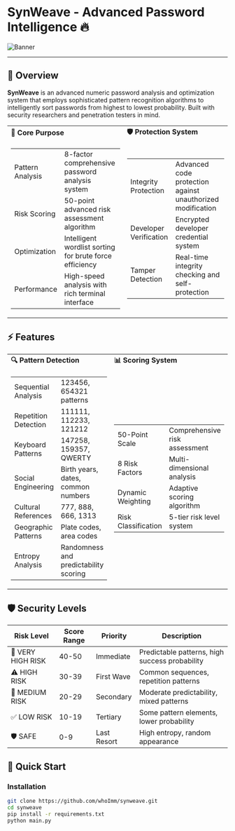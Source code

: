 # SynWeave - Advanced Password Intelligence 🔥

![Banner](https://via.placeholder.com/800x200/1a1a1a/ffffff?text=SYNWEAVE+ADVANCED+PASSWORD+INTELLIGENCE)

---

## 🚀 Overview

**SynWeave** is an advanced numeric password analysis and optimization system that employs sophisticated pattern recognition algorithms to intelligently sort passwords from highest to lowest probability. Built with security researchers and penetration testers in mind.

| | |
| - | - |
| **🎯 Core Purpose** | **🛡️ Protection System** |
| <table><tr><td>Pattern Analysis</td><td>8-factor comprehensive password analysis system</td></tr><tr><td>Risk Scoring</td><td>50-point advanced risk assessment algorithm</td></tr><tr><td>Optimization</td><td>Intelligent wordlist sorting for brute force efficiency</td></tr><tr><td>Performance</td><td>High-speed analysis with rich terminal interface</td></tr></table> | <table><tr><td>Integrity Protection</td><td>Advanced code protection against unauthorized modification</td></tr><tr><td>Developer Verification</td><td>Encrypted developer credential system</td></tr><tr><td>Tamper Detection</td><td>Real-time integrity checking and self-protection</td></tr></table> |

## ⚡ Features

| | | |
| - | - | - |
| **🔍 Pattern Detection** | **📊 Scoring System** | **🎯 Output Optimization** |
| <table><tr><td>Sequential Analysis</td><td>123456, 654321 patterns</td></tr><tr><td>Repetition Detection</td><td>111111, 112233, 121212</td></tr><tr><td>Keyboard Patterns</td><td>147258, 159357, QWERTY</td></tr><tr><td>Social Engineering</td><td>Birth years, dates, common numbers</td></tr><tr><td>Cultural References</td><td>777, 888, 666, 1313</td></tr><tr><td>Geographic Patterns</td><td>Plate codes, area codes</td></tr><tr><td>Entropy Analysis</td><td>Randomness and predictability scoring</td></tr></table> | <table><tr><td>50-Point Scale</td><td>Comprehensive risk assessment</td></tr><tr><td>8 Risk Factors</td><td>Multi-dimensional analysis</td></tr><tr><td>Dynamic Weighting</td><td>Adaptive scoring algorithm</td></tr><tr><td>Risk Classification</td><td>5-tier risk level system</td></tr></table> | <table><tr><td>Smart Sorting</td><td>Highest probability first</td></tr><tr><td>Dual Output</td><td>Detailed & clean wordlists</td></tr><tr><td>Format Preservation</td><td>Maintains original structure</td></tr><tr><td>Batch Processing</td><td>Multiple file support</td></tr></table> |

## 🛡️ Security Levels

| Risk Level | Score Range | Priority | Description |
|------------|-------------|----------|-------------|
| 🚨 VERY HIGH RISK | 40-50 | Immediate | Predictable patterns, high success probability |
| ⚠️ HIGH RISK | 30-39 | First Wave | Common sequences, repetition patterns |
| 🎯 MEDIUM RISK | 20-29 | Secondary | Moderate predictability, mixed patterns |
| ✅ LOW RISK | 10-19 | Tertiary | Some pattern elements, lower probability |
| 🛡️ SAFE | 0-9 | Last Resort | High entropy, random appearance |

## 🚀 Quick Start

### Installation
```bash
git clone https://github.com/whoImm/synweave.git
cd synweave
pip install -r requirements.txt
python main.py
